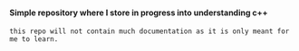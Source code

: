 #### Simple repository where I store in progress into understanding c++
    this repo will not contain much documentation as it is only meant for me to learn.    
